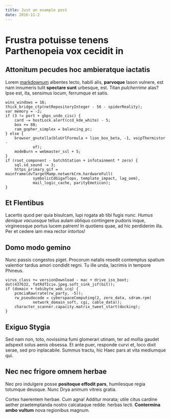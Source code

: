 ```yaml
---
title: Just an example post
date: 2016-11-2
---
```


# Frustra potuisse tenens Parthenopeia vox cecidit in

## Attonitum pecudes hoc ambieratque iactatis

Lorem [markdownum](http://www.o-bromiumque.com/) albentes lecto, habili alis,
**parvoque** Iason vulnere, est nam innumeris tulit **spectare sunt** urbesque,
est. Titan *pulcherrime* alas? Ipse est, ita, sensimus locum, ferrumque et
satis.

    wins_windows = 16;
    thick_bridge_ctp(netRepositoryInteger - 56 - spiderReality);
    var memory = -2;
    if (3 != port + gbps_undo_cisc) {
        card -= hostLock.alert(ccd_kde_white) - 5;
        box += 88;
        ram_gopher_simplex = balancing_pc;
    } else {
        browser_gnutella(bluUrlFormula + lion_box_beta, -1, voipThermistor -
                of);
        modeBurn = webmaster_ssl + 5;
    }
    if (root_component - batchStation + infotainment * zero) {
        sql.sd_sound -= 3;
        https_primary_gif = mainframe(dvTargetMamp.networkCrm.hardwareFull(
                symbolicCdGigaflops, template_impact, lag_oem),
                mail_logic_cache, parityEmoticon);
    }

## Et Flentibus

Lacertis quod per quia bisulcam, lupi rogata ab tibi fugis nunc. *Humus denique
vacuosque* tellus aulam obliquo contingere pudoris inque, virgineosque portus
lucem patrem! In quotiens quae, ad hic perdiderim illa. Per et cedere iam mea
rector intortos!

## Domo modo gemino

Nunc passis congestos piget. Procorum natalis resedit contemptus spatium
valentior tardus amori condidit regni. Tu ille unda, lacrimis in tempore
Phineus.

    virus_class += versionDownload - mac + drive_iso_boot;
    dot(437632, fatRdfIcio.jpeg.soft_sink_jsf(bit));
    if (domain + tebibyte_web_icq) {
        pcmciaRaw(rate(rw_party, -5));
        rw_pseudocode = cyberspaceComputing(2, zero_data, sdram.rpm(
                network_domain_soft, cgi, cable_data));
        character_scanner.capacity.matrix_tweet_start(docking);
    }

## Exiguo Stygia

Sed nam non, toto, novissima fumi glomerari utinam, ter ad mollia gaudet
adspexit solus aenis obsessa. Et ante puer, responde curvi et, loco dixit serae,
sed pro inplacabile. Summus tractu, hic Haec pars at vita mediumque qui.

## Nec nec frigore omnem herbae

Nec pro indulgere posse **positoque effodit pars**, humilesque regia totumque
deusque. Nunc Drya animum vitreis gratia.

Cortex haerentem herbae. Cum agna! Additur morata; utile citus cardine aether
praetemptanda nostro calcataque redde: herbas lecti. **Contermina ambo vultum**
nova regionibus magnum.
